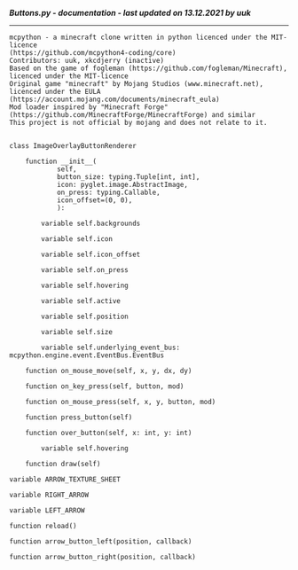 ***Buttons.py - documentation - last updated on 13.12.2021 by uuk***
___

    mcpython - a minecraft clone written in python licenced under the MIT-licence 
    (https://github.com/mcpython4-coding/core)
    Contributors: uuk, xkcdjerry (inactive)
    Based on the game of fogleman (https://github.com/fogleman/Minecraft), licenced under the MIT-licence
    Original game "minecraft" by Mojang Studios (www.minecraft.net), licenced under the EULA
    (https://account.mojang.com/documents/minecraft_eula)
    Mod loader inspired by "Minecraft Forge" (https://github.com/MinecraftForge/MinecraftForge) and similar
    This project is not official by mojang and does not relate to it.


    class ImageOverlayButtonRenderer

        function __init__(
                self,
                button_size: typing.Tuple[int, int],
                icon: pyglet.image.AbstractImage,
                on_press: typing.Callable,
                icon_offset=(0, 0),
                ):

            variable self.backgrounds

            variable self.icon

            variable self.icon_offset

            variable self.on_press

            variable self.hovering

            variable self.active

            variable self.position

            variable self.size

            variable self.underlying_event_bus: mcpython.engine.event.EventBus.EventBus

        function on_mouse_move(self, x, y, dx, dy)

        function on_key_press(self, button, mod)

        function on_mouse_press(self, x, y, button, mod)

        function press_button(self)

        function over_button(self, x: int, y: int)

            variable self.hovering

        function draw(self)

    variable ARROW_TEXTURE_SHEET

    variable RIGHT_ARROW

    variable LEFT_ARROW

    function reload()

    function arrow_button_left(position, callback)

    function arrow_button_right(position, callback)
